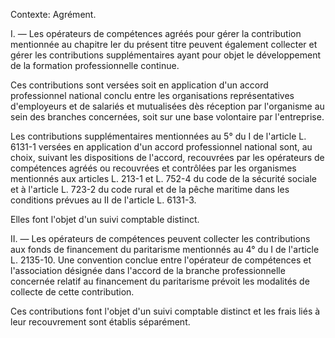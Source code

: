 Contexte: Agrément.

I. — Les opérateurs de compétences agréés pour gérer la contribution mentionnée au chapitre Ier du présent titre peuvent également collecter et gérer les contributions supplémentaires ayant pour objet le développement de la formation professionnelle continue.

Ces contributions sont versées soit en application d'un accord professionnel national conclu entre les organisations représentatives d'employeurs et de salariés et mutualisées dès réception par l'organisme au sein des branches concernées, soit sur une base volontaire par l'entreprise.

Les contributions supplémentaires mentionnées au 5° du I de l'article L. 6131-1 versées en application d'un accord professionnel national sont, au choix, suivant les dispositions de l'accord, recouvrées par les opérateurs de compétences agréés ou recouvrées et contrôlées par les organismes mentionnés aux articles L. 213-1 et L. 752-4 du code de la sécurité sociale et à l'article L. 723-2 du code rural et de la pêche maritime dans les conditions prévues au II de l'article L. 6131-3.

Elles font l'objet d'un suivi comptable distinct.

II. — Les opérateurs de compétences peuvent collecter les contributions aux fonds de financement du paritarisme mentionnés au 4° du I de l'article L. 2135-10. Une convention conclue entre l'opérateur de compétences et l'association désignée dans l'accord de la branche professionnelle concernée relatif au financement du paritarisme prévoit les modalités de collecte de cette contribution.

Ces contributions font l'objet d'un suivi comptable distinct et les frais liés à leur recouvrement sont établis séparément.